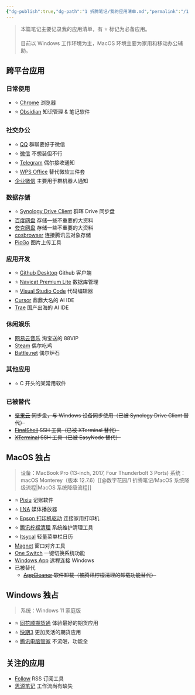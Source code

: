 ```yaml
---
{"dg-publish":true,"dg-path":"1 折腾笔记/我的应用清单.md","permalink":"/1 折腾笔记/我的应用清单/","created":"2024-10-30","updated":"2025-07-28"}
---
```



> 本篇笔记主要记录我的应用清单，有 ⭐ 标记为必备应用。
> 
> 目前以 Windows 工作环境为主，MacOS 环境主要为家用和移动办公辅助。

## 跨平台应用

### 日常使用

- ⭐ [Chrome](https://www.google.com/chrome/) 浏览器
- ⭐ [Obsidian](https://obsidian.md/) 知识管理 & 笔记软件

### 社交办公

- ⭐ [QQ](https://im.qq.com/) 群聊要好于微信
- ⭐ [微信](https://weixin.qq.com/) 不想装但不行
- ⭐ [Telegram](https://telegram.org/apps) 偶尔接收通知
- ⭐ [WPS Office](https://platform.wps.cn/) 替代微软三件套
- [企业微信](https://work.weixin.qq.com/) 主要用于群机器人通知

### 数据存储

- ⭐ [Synology Drive Client](https://kb.synology.cn/zh-cn/DSM/help/SynologyDriveClient/synologydriveclient?version=7) 群晖 Drive 同步盘
- [百度网盘](https://pan.baidu.com/) 存储一些不重要的大资料
- [夸克网盘](https://pan.quark.cn/) 存储一些不重要的大资料
- [cosbrowser](https://cosbrowser.cloud.tencent.com/) 连接腾讯云对象存储
- [PicGo](https://molunerfinn.com/PicGo/) 图片上传工具

### 应用开发

- ⭐ [Github Desktop](https://desktop.github.com/) Github 客户端
- ⭐ [Navicat Premium Lite](https://www.navicat.com.cn/products/navicat-premium-lite) 数据库管理
- ⭐ [Visual Studio Code](https://code.visualstudio.com/) 代码编辑器
- [Cursor](https://cursor.com/) 鼎鼎大名的 AI IDE
- [Trae](https://www.trae.ai/) 国产出海的 AI IDE

### 休闲娱乐

- [网易云音乐](https://music.163.com/) 淘宝送的 88VIP
- [Steam](https://store.steampowered.com/) 偶尔吃鸡
- [Battle.net](https://shop.battlenet.com.cn/) 偶尔炉石

### 其他应用

- ⭐ C 开头的某常用软件

### 已被替代

- ~~[坚果云](https://www.jianguoyun.com/) 同步盘，与 Windows 设备同步使用（已被 Synology Drive Client 替代）~~
- ~~[FinalShell](https://www.hostbuf.com/) SSH 工具（已被 XTerminal 替代）~~
- ~~[XTerminal](https://www.terminal.icu/) SSH 工具（已被 EasyNode 替代）~~

## MacOS 独占

> 设备：MacBook Pro (13-inch, 2017, Four Thunderbolt 3 Ports)
> 系统：macOS Monterey（版本 12.7.6）[[@数字花园/1 折腾笔记/MacOS 系统降级流程\|MacOS 系统降级流程]]

- ⭐ [Pixiu](https://www.yuque.com/pixiumac) 记账软件
- ⭐ [IINA](https://iina.io/) 媒体播放器
- ⭐ [Epson 打印机驱动](https://www.epson.com.cn/services/supportproduct.html?p=22a5ff0968674503b63b4698479d221b&tab=1) 连接家用打印机
- ⭐ [腾讯柠檬清理](https://lemon.qq.com/) 系统维护清理工具
- ⭐ [Itsycal](https://www.mowglii.com/itsycal/) 轻量菜单栏日历
- [Magnet](https://magnet.crowdcafe.com/) 窗口对齐工具
- [One Switch](https://fireball.studio/oneswitch) 一键切换系统功能
- [Windows App](https://learn.microsoft.com/zh-cn/windows-app/get-started-connect-devices-desktops-apps) 远程连接 Windows
- 已被替代
	- ~~[AppCleaner](https://freemacsoft.net/appcleaner/) 软件卸载（被腾讯柠檬清理的卸载功能替代）~~

## Windows 独占

> 系统：Windows 11 家庭版

- ⭐ [同花顺期货通](https://focus.10jqka.com.cn/special/phone/wapsubject_11477.shtml) 体验最好的期货应用
- ⭐ [快期3](https://www.shinnytech.com/products/q73) 更加灵活的期货应用
- ⭐ [腾讯电脑管家](https://guanjia.qq.com/) 不流氓，功能全

## 关注的应用

- [Follow](https://follow.is/) RSS 订阅工具
- [思源笔记](https://b3log.org/siyuan/) 工作流尚有缺失

